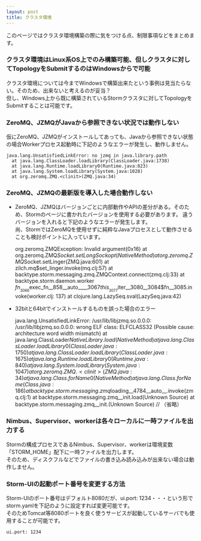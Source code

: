```yaml
---
layout: post
title: クラスタ環境
---
```


このページではクラスタ環境構築の際に気をつける点、制限事項などをまとめます。

### クラスタ環境はLinux系OS上でのみ構築可能、但しクラスタに対してTopologyをSubmitするのはWindowsからで可能
クラスタ環境については今までWindowsで構築出来たという事例は見当たらない。そのため、出来ないと考えるのが妥当？  
但し、Windows上から既に構築されているStormクラスタに対してTopologyをSubmitすることは可能です。

### ZeroMQ、JZMQがJavaから参照できない状況では動作しない
仮にZeroMQ、JZMQがインストールしてあっても、Javaから参照できない状態の場合Workerプロセス起動時に下記のようなエラーが発生し、動作しません。  

    java.lang.UnsatisfiedLinkError: no jzmq in java.library.path
      at java.lang.ClassLoader.loadLibrary(ClassLoader.java:1738)
      at java.lang.Runtime.loadLibrary0(Runtime.java:823)
      at java.lang.System.loadLibrary(System.java:1028)
      at org.zeromq.ZMQ.<clinit>(ZMQ.java:34)

### ZeroMQ、JZMQの最新版を導入した場合動作しない
* ZeroMQ、JZMQはバージョンごとに内部動作やAPIの差分がある。そのため、Stormのページに書かれたバージョンを使用する必要があります。
違うバージョンを入れると下記のようなエラーが発生します。  
尚、StormではZeroMQを使用せずに純粋なJavaプロセスとして動作させることも検討ポイントに入っています。  

    org.zeromq.ZMQException: Invalid argument(0x16)
      at org.zeromq.ZMQ$Socket.setLongSockopt(Native Method)
      at org.zeromq.ZMQ$Socket.setLinger(ZMQ.java:601)
      at zilch.mq$set_linger.invoke(mq.clj:57)
      at backtype.storm.messaging.zmq.ZMQContext.connect(zmq.clj:33)
      at backtype.storm.daemon.worker $fn__3066$exec_fn__858__auto____3067$this__3077$iter__3080__3084$fn__3085.invoke(worker.clj: 137)
      at clojure.lang.LazySeq.sval(LazySeq.java:42)

* 32bitと64bitでインストールするものを誤った場合のエラー

    java.lang.UnsatisfiedLinkError: /usr/lib/libjzmq.so.0.0.0: /usr/lib/libjzmq.so.0.0.0: wrong ELF class: ELFCLASS32 (Possible cause: architecture word width mismatch)
      at java.lang.ClassLoader$NativeLibrary.load(Native Method)
      at java.lang.ClassLoader.loadLibrary0(ClassLoader.java:1750)
      at java.lang.ClassLoader.loadLibrary(ClassLoader.java:1675)
      at java.lang.Runtime.loadLibrary0(Runtime.java:840)
      at java.lang.System.loadLibrary(System.java:1047)
      at org.zeromq.ZMQ.<clinit>(ZMQ.java:34)
      at java.lang.Class.forName0(Native Method)
      at java.lang.Class.forName(Class.java:186)
      at backtype.storm.messaging.zmq$loading__4784__auto__.invoke(zmq.clj:1)
      at backtype.storm.messaging.zmq__init.load(Unknown Source)
      at backtype.storm.messaging.zmq__init.<clinit>(Unknown Source)
      // （省略）

### Nimbus、Supervisor、workerは各々ローカルに一時ファイルを出力する
Stormの構成プロセスであるNimbus、Supervisor、workerは環境変数「STORM_HOME」配下に一時ファイルを出力します。  
そのため、ディスクフルなどでファイルの書き込み読み込みが出来ない場合は動作しません。  

### Storm-UIの起動ポート番号を変更する方法
Storm-UIのポート番号はデフォルト8080だが、ui.port: 1234・・・という形でstorm.yamlを下記のように設定すれば変更可能です。  
そのためTomcat等8080ポートを良く使うサービスが起動しているサーバでも使用することが可能です。  
```
ui.port: 1234
```

